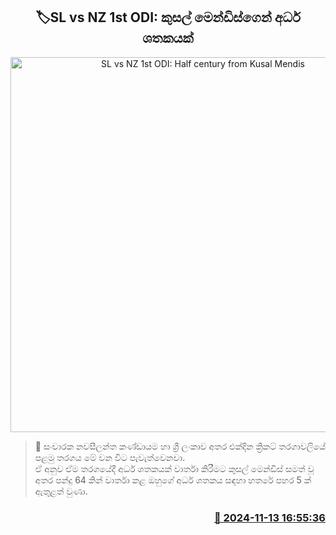 <p align='center'><b><h2 align='center' title='SL vs NZ 1st ODI: Half century from Kusal Mendis'>🏷SL vs NZ 1st ODI: කුසල් මෙන්ඩිස්ගෙන් අර්ධ ශතකයක්</h2></b></p>
<p align='center'><img src='https://helakuru.sgp1.cdn.digitaloceanspaces.com/esana/images/lib/kusal-mendis-50-nz.jpg' width='600' alt='SL vs NZ 1st ODI: Half century from Kusal Mendis'></p>

>📝 සංචාරක නවසීලන්ත කණ්ඩායම හා ශ්‍රී ලංකාව අතර එක්දින ක්‍රිකට් තරගාවලියේ පළමු තරගය මේ වන විට පැවැත්වෙනවා.<br>ඒ අනුව ඒම තරගයේදී අර්ධ ශතකයක් වාර්තා කිරීමට කුසල් මෙන්ඩිස් සමත් වූ අතර පන්දු 64 කින් වාර්තා කළ ඔහුගේ අර්ධ ශතකය සඳහා හතරේ පහර 5 ක් ඇතුළත් වුණා.<br>

<h3 align='right'><a href='https://www.helakuru.lk/esana/p/105015/'>📅 2024-11-13 16:55:36</a></h3>
